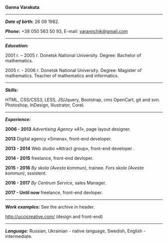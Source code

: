 **Ganna Varakuta**

***

_**Date of birth:**_ 26 09 1982. 



**_Phone:_** +38 050 563 50 93, E-mail: varannchik@gmail.com

***

**_Education:_**

2001 г. – 2005 г. Donetsk National University. Degree: Bachelor of mathematics.

2005 г. - 2006 г. Donetsk National University. Degree: Magister of mathematics. Teacher of mathematics and informatics.


***

_**Skills:**_

HTML, CSS/CSS3, LESS, JS/Jquery, Bootstrap, cms OpenCart,  git and svn.  Photoshop, InDesign, Illustrator, Corel.


***

_**Experience:**_

**2006 - 2013** _Advertising Agency «A1»_, page layout designer.

**2013** Digital agency «Smena», front-end developer.

**2013  - 2014** Web studio «Attract group», front-end developer .

**2014  - 2015** freelance,  front-end devloper.

**2015 - 2016** _By skola (Avesta kommun)_, trainee.  _Fors skola (Avesta kommun)_, sssistent.

**2016 - 2017** _By Centrum Service_, sales Manager.

**2017  - Until now** freelance,  front-end devloper.


***

**_Work examples:_** See the archive in header.

http://uccicreative.com/ (design and front-end)

[](http://vectortrade.ae/)

***

_**Language:**_ Russian, Ukrainian - native language, Swedish, English - intermediate.


